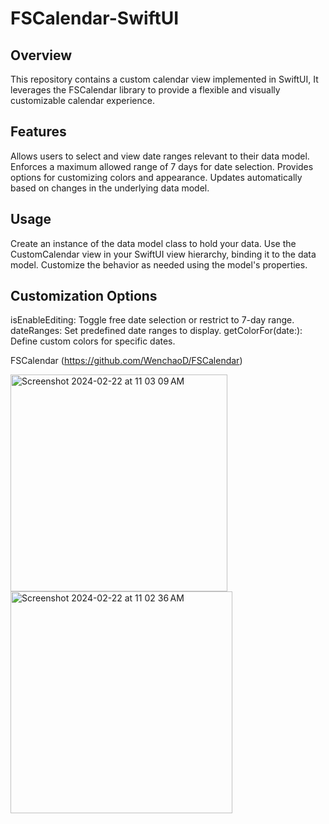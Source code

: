 # FSCalendar-SwiftUI

## Overview

This repository contains a custom calendar view implemented in SwiftUI,
It leverages the FSCalendar library to provide a flexible and visually customizable calendar experience.
## Features

Allows users to select and view date ranges relevant to their data model.
Enforces a maximum allowed range of 7 days for date selection.
Provides options for customizing colors and appearance.
Updates automatically based on changes in the underlying data model.

## Usage

Create an instance of the data model class to hold your data.
Use the CustomCalendar view in your SwiftUI view hierarchy, binding it to the data model.
Customize the behavior as needed using the model's properties.
## Customization Options

isEnableEditing: Toggle free date selection or restrict to 7-day range.
dateRanges: Set predefined date ranges to display.
getColorFor(date:): Define custom colors for specific dates.

FSCalendar (https://github.com/WenchaoD/FSCalendar)

<img width="347" alt="Screenshot 2024-02-22 at 11 03 09 AM" src="https://github.com/eng-ahmedhussien/FSCalendar-SwiftUI/assets/33827384/85ff2df7-6dec-4b1c-90b5-82d1c666d95c">
<img width="355" alt="Screenshot 2024-02-22 at 11 02 36 AM" src="https://github.com/eng-ahmedhussien/FSCalendar-SwiftUI/assets/33827384/e28b813c-0d2b-4abb-bb6a-f9845ab18788">

